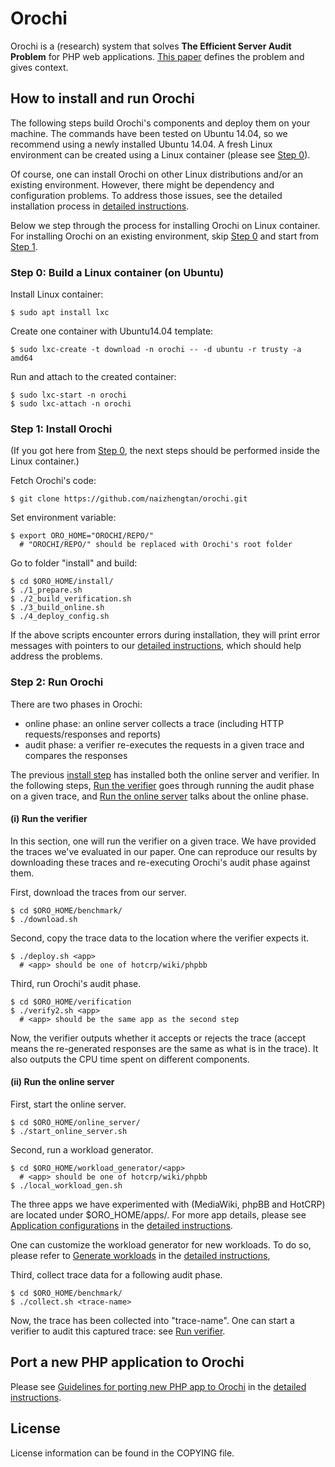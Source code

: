 Orochi
======

Orochi is a (research) system that solves **The Efficient Server Audit Problem** for PHP web applications. [This paper](https://cs.nyu.edu/~mwalfish/papers/ssco-sosp17.pdf) defines the problem and gives context.

How to install and run Orochi
----------------------

The following steps build Orochi's components and deploy them on your machine.
The commands have been tested on Ubuntu 14.04,
so we recommend using a newly installed Ubuntu 14.04.
A fresh Linux environment can be created using
a Linux container (please see [Step 0](#step0)).

Of course, one can install Orochi on other Linux distributions 
and/or an existing environment.
However, there might be dependency and configuration problems.
To address those issues, see the detailed installation process in
[detailed instructions](detailed_instructions.md).

Below we step through the process for installing Orochi on Linux container.
For installing Orochi on an existing environment, skip [Step 0](#step0)
and start from [Step 1](#step1).

### <a name="step0"/> Step 0: Build a Linux container (on Ubuntu)

Install Linux container:

    $ sudo apt install lxc

Create one container with Ubuntu14.04 template:

    $ sudo lxc-create -t download -n orochi -- -d ubuntu -r trusty -a amd64

Run and attach to the created container:

    $ sudo lxc-start -n orochi
    $ sudo lxc-attach -n orochi


### <a name="step1"/> Step 1: Install Orochi

(If you got here from [Step 0](#step0), the next steps should be
performed inside the Linux container.)

Fetch Orochi's code:

    $ git clone https://github.com/naizhengtan/orochi.git

Set environment variable:

    $ export ORO_HOME="OROCHI/REPO/"
      # "OROCHI/REPO/" should be replaced with Orochi's root folder

Go to folder "install" and build:

    $ cd $ORO_HOME/install/
    $ ./1_prepare.sh
    $ ./2_build_verification.sh
    $ ./3_build_online.sh
    $ ./4_deploy_config.sh

If the above scripts encounter errors during installation, they will
print error messages with pointers to our [detailed
instructions](detailed_instructions.md), which should help address the
problems.


### <a name="step2"/> Step 2: Run Orochi

There are two phases in Orochi:

  * online phase: an online server collects a trace (including HTTP requests/responses and reports)
  * audit phase: a verifier re-executes the requests in a given trace and compares the responses

The previous [install step](#step1) has installed both the online server and verifier.
In the following steps, [Run the verifier](#runverifier) goes through running
the audit phase on a given trace, and [Run the online server](#runonline) 
talks about the online phase.

#### <a name="runverifier"/> (i) Run the verifier

In this section, one will run the verifier on a given trace.
We have provided the traces we've evaluated in our paper.
One can reproduce our results by downloading these traces
and re-executing Orochi's audit phase against them.

First, download the traces from our server.

    $ cd $ORO_HOME/benchmark/
    $ ./download.sh

Second, copy the trace data to the location where the verifier expects
it.

    $ ./deploy.sh <app>
      # <app> should be one of hotcrp/wiki/phpbb

Third, run Orochi's audit phase.

    $ cd $ORO_HOME/verification
    $ ./verify2.sh <app>
      # <app> should be the same app as the second step

Now, the verifier outputs whether it accepts or rejects the trace
(accept means the re-generated responses are the same as what is in the
trace).  It also outputs the CPU time spent on different components.

#### <a name="runonline"/> (ii) Run the online server

First, start the online server.

    $ cd $ORO_HOME/online_server/
    $ ./start_online_server.sh

Second, run a workload generator.

    $ cd $ORO_HOME/workload_generator/<app>
      # <app> should be one of hotcrp/wiki/phpbb
    $ ./local_workload_gen.sh

The three apps we have experimented with (MediaWiki, phpBB and HotCRP) are located
under $ORO\_HOME/apps/. For more app details,
please see [Application configurations](detailed_instructions.md/#appconfig)
in the [detailed instructions](detailed_instructions.md).

One can customize the workload generator for new workloads.
To do so, please refer to [Generate workloads](detailed_instructions.md/#generateworkloads)
in the [detailed instructions](detailed_instructions.md),

Third, collect trace data for a following audit phase.

    $ cd $ORO_HOME/benchmark/
    $ ./collect.sh <trace-name>

Now, the trace has been collected into "trace-name".
One can start a verifier to audit this captured trace:
see [Run verifier](#runverifier).

Port a new PHP application to Orochi
------------------------------------

Please see 
[Guidelines for porting new PHP app to Orochi](detailed_instructions.md/#portingguideline)
in the [detailed instructions](detailed_instructions.md).


License
-------

License information can be found in the COPYING file.
